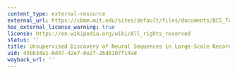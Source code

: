 ```yaml
---
content_type: external-resource
external_url: https://cbmm.mit.edu/sites/default/files/documents/BCS_Tutorial_seqNMF.pdf
has_external_license_warning: true
license: https://en.wikipedia.org/wiki/All_rights_reserved
status: ''
title: Unsupervised Discovery of Neural Sequences in Large-Scale Recordings (PDF)
uid: 45bb34a1-6d47-42e7-8e2f-26d8107f14ad
wayback_url: ''
---
```

